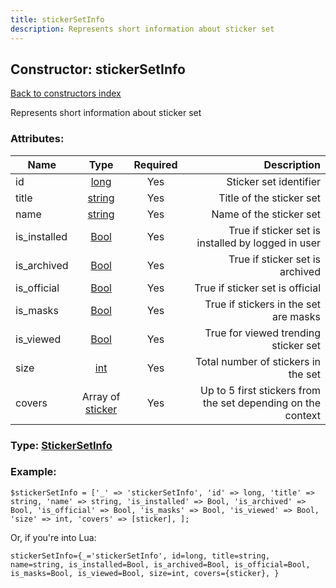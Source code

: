 ```yaml
---
title: stickerSetInfo
description: Represents short information about sticker set
---
```

## Constructor: stickerSetInfo  
[Back to constructors index](index.md)



Represents short information about sticker set

### Attributes:

| Name     |    Type       | Required | Description |
|----------|:-------------:|:--------:|------------:|
|id|[long](../types/long.md) | Yes|Sticker set identifier|
|title|[string](../types/string.md) | Yes|Title of the sticker set|
|name|[string](../types/string.md) | Yes|Name of the sticker set|
|is\_installed|[Bool](../types/Bool.md) | Yes|True if sticker set is installed by logged in user|
|is\_archived|[Bool](../types/Bool.md) | Yes|True if sticker set is archived|
|is\_official|[Bool](../types/Bool.md) | Yes|True if sticker set is official|
|is\_masks|[Bool](../types/Bool.md) | Yes|True if stickers in the set are masks|
|is\_viewed|[Bool](../types/Bool.md) | Yes|True for viewed trending sticker set|
|size|[int](../types/int.md) | Yes|Total number of stickers in the set|
|covers|Array of [sticker](../constructors/sticker.md) | Yes|Up to 5 first stickers from the set depending on the context|



### Type: [StickerSetInfo](../types/StickerSetInfo.md)


### Example:

```
$stickerSetInfo = ['_' => 'stickerSetInfo', 'id' => long, 'title' => string, 'name' => string, 'is_installed' => Bool, 'is_archived' => Bool, 'is_official' => Bool, 'is_masks' => Bool, 'is_viewed' => Bool, 'size' => int, 'covers' => [sticker], ];
```  

Or, if you're into Lua:  


```
stickerSetInfo={_='stickerSetInfo', id=long, title=string, name=string, is_installed=Bool, is_archived=Bool, is_official=Bool, is_masks=Bool, is_viewed=Bool, size=int, covers={sticker}, }

```


